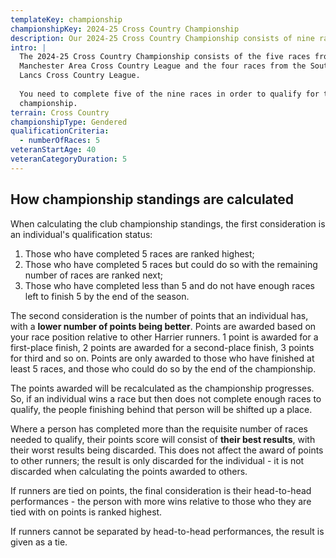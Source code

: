```yaml
---
templateKey: championship
championshipKey: 2024-25 Cross Country Championship
description: Our 2024-25 Cross Country Championship consists of nine races that take place between October 2024 and February 2025
intro: |
  The 2024-25 Cross Country Championship consists of the five races from the
  Manchester Area Cross Country League and the four races from the South East
  Lancs Cross Country League.
  
  You need to complete five of the nine races in order to qualify for the
  championship.
terrain: Cross Country
championshipType: Gendered
qualificationCriteria:
  - numberOfRaces: 5
veteranStartAge: 40
veteranCategoryDuration: 5
---
```

## How championship standings are calculated
When calculating the club championship standings, the first consideration is an individual's qualification status: 

1) Those who have completed 5 races are ranked highest;
1) Those who have completed 5 races but could do so with the remaining number of races are ranked next;
1) Those who have completed less than 5 and do not have enough races left to finish 5 by the end of the season.
  
The second consideration is the number of points that an individual has, with
a **lower number of points being better**. Points are awarded based on your race position relative to other Harrier runners. 1 point is awarded for a first-place
finish, 2 points are awarded for a second-place finish, 3 points for third and
so on. Points are only awarded to those who have finished at least 5 races, and those who could do so by the end of the championship.

The points awarded will be recalculated as the championship progresses. So, if
an individual wins a race but then does not complete enough races to qualify,
the people finishing behind that person will be shifted up a place.

Where a person has completed more than the requisite number of races needed to
qualify, their points score will consist of **their best results**, with their worst results being discarded. This does not affect the award of points to other
runners; the result is only discarded for the individual - it is not discarded
when calculating the points awarded to others.

If runners are tied on points, the final consideration is their head-to-head 
performances - the person with more wins relative to those who they are tied
with on points is ranked highest.

If runners cannot be separated by head-to-head performances, the result is
given as a tie.
